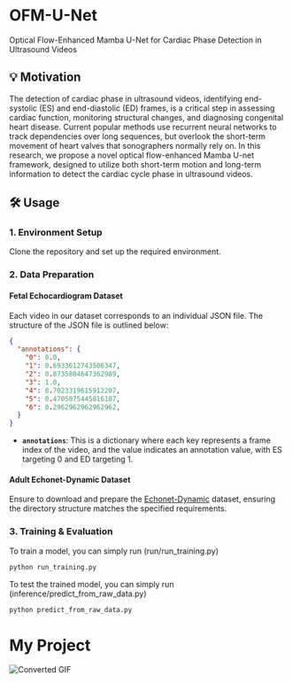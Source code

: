 # OFM-U-Net
Optical Flow-Enhanced Mamba U-Net for Cardiac Phase Detection in Ultrasound Videos

## 💡 Motivation
The detection of cardiac phase in ultrasound videos, identifying end-systolic (ES) and end-diastolic (ED) frames, is a critical step in assessing cardiac function, monitoring structural changes, and diagnosing congenital heart disease.
Current popular methods use recurrent neural networks to track dependencies over long sequences, but overlook the short-term movement of heart valves that sonographers normally rely on.
In this research, we propose a novel optical flow-enhanced Mamba U-net framework, designed to utilize both short-term motion and long-term information to detect the cardiac cycle phase in ultrasound videos.

## 🛠️ Usage

### 1. Environment Setup
Clone the repository and set up the required environment.

### 2. Data Preparation
#### Fetal Echocardiogram Dataset
Each video in our dataset corresponds to an individual JSON file. The structure of the JSON file is outlined below:

```json
{
  "annotations": {
    "0": 0.0,
    "1": 0.6933612743506347,
    "2": 0.8735804647362989,
    "3": 1.0,
    "4": 0.7023319615912207,
    "5": 0.4705075445816187,
    "6": 0.2962962962962962,
  }
}
```
- **`annotations`**: This is a dictionary where each key represents a frame index of the video, and the value indicates an annotation value, with ES targeting 0 and ED targeting 1.
#### Adult Echonet-Dynamic Dataset
Ensure to download and prepare the [Echonet-Dynamic](https://echonet.github.io/dynamic/) dataset, ensuring the directory structure matches the specified requirements.

### 3. Training & Evaluation
To train a model, you can simply run  (run/run_training.py)
```bash
python run_training.py 
```
To test the trained model, you can simply run (inference/predict_from_raw_data.py)
```bash
python predict_from_raw_data.py
```

# My Project

![Converted GIF](opticalflowvideo/best.gif)

